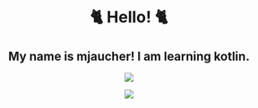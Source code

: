 <div align = "center"> 
  
  <h1>
    🐈 Hello! 🐈
  </h1>
  
  <h2>
     My name is mjaucher! I am learning kotlin.
  </h2> 
  
  <img 
       src = "https://github-readme-stats.vercel.app/api?username=mjaucher&show_icons=true&locale=en"
  />
  
  <img 
       src = "https://github-readme-stats.vercel.app/api/top-langs?username=mjaucher&show_icons=true&locale=en&layout=compact"
  />
  
</div>
